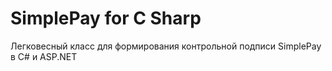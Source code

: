 # SimplePay for C Sharp

Легковесный класс для формирования контрольной подписи SimplePay в C# и ASP.NET

